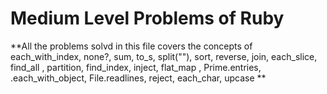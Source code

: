 # Medium Level Problems of Ruby

**All the problems solvd in this file covers the concepts of
each_with_index, none?, sum, to_s, split(""), sort, reverse, join, each_slice,
find_all , partition, find_index, inject, flat_map , Prime.entries, .each_with_object,
File.readlines, reject, each_char, upcase 
**
